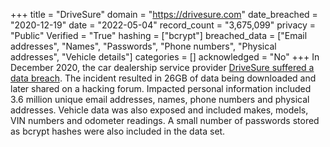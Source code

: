 +++
title = "DriveSure"
domain = "https://drivesure.com"
date_breached = "2020-12-19"
date = "2022-05-04"
record_count = "3,675,099"
privacy = "Public"
Verified = "True"
hashing = ["bcrypt"]
breached_data = ["Email addresses", "Names", "Passwords", "Phone numbers", "Physical addresses", "Vehicle details"]
categories = []
acknowledged = "No"
+++
In December 2020, the car dealership service provider <a href="https://www.riskbasedsecurity.com/2021/02/01/personal-data-of-3-million-people-exposed-in-drivesure-hack/" target="_blank" rel="noopener">DriveSure suffered a data breach</a>. The incident resulted in 26GB of data being downloaded and later shared on a hacking forum. Impacted personal information included 3.6 million unique email addresses, names, phone numbers and physical addresses. Vehicle data was also exposed and included makes, models, VIN numbers and odometer readings. A small number of passwords stored as bcrypt hashes were also included in the data set.
